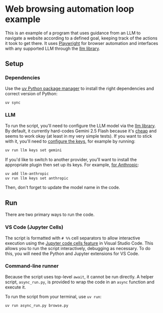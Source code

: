 # Web browsing automation loop example

This is an example of a program that uses guidance from an LLM to navigate a website according to a defined goal, keeping track of the actions it took to get there.
It uses [Playwright](https://playwright.dev/) for browser automation and interfaces with any supported LLM through the [llm library](https://llm.datasette.io/).

## Setup

### Dependencies

Use the [uv Python package manager](https://docs.astral.sh/uv/) to install the right dependencies and correct version of Python:

```sh
uv sync
```

### LLM

To run the script, you'll need to configure the LLM model via the [llm library](https://llm.datasette.io/).
By default, it currently hard-codes Gemini 2.5 Flash because it's [cheap](https://llm-prices.com/) and seems to work okay (at least in my very simple tests). If you want to stick with it, you'll need to [configure the keys](https://llm.datasette.io/en/stable/setup.html#api-key-management), for example by running:

```sh
uv run llm keys set gemini
```

If you'd like to switch to another provider, you'll want to install the appropriate plugin then set up its keys.
For example, [for Anthropic](https://github.com/simonw/llm-anthropic):

```sh
uv add llm-anthropic
uv run llm keys set anthropic
```

Then, don't forget to update the model name in the code.


## Run

There are two primary ways to run the code.

### VS Code (Jupyter Cells)

The script is formatted with `# %%` cell separators to allow interactive execution using the [Jupyter code cells feature](https://code.visualstudio.com/docs/python/jupyter-support-py#_jupyter-code-cells) in Visual Studio Code.
This allows you to run the script interactively, debugging as necessary.
To do this, you will need the Python and Jupyter extensions for VS Code.

### Command-line runner

Because the script uses top-level `await`, it cannot be run directly. A helper script, `async_run.py`, is provided to wrap the code in an `async` function and execute it.

To run the script from your terminal, use `uv run`:

```sh
uv run async_run.py browse.py
```
